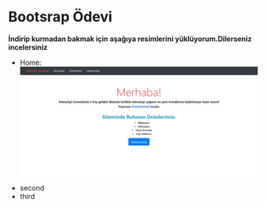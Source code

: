 # Bootsrap Ödevi
**İndirip kurmadan bakmak için aşağıya resimlerini yüklüyorum.Dilerseniz incelersiniz**
- Home:
![Home Picture](/img/ana%20sayfa.png)
- second
- third

